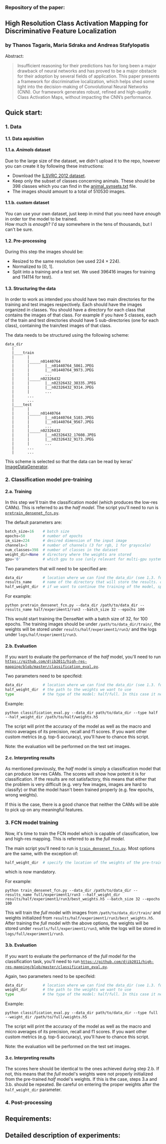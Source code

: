 ### Repository of the paper:

## High Resolution Class Activation Mapping for Discriminative Feature Localization
### by Thanos Tagaris, Maria Sdraka and Andreas Stafylopatis

Abstract:
> Insufficient reasoning for their predictions has for long been a major drawback of neural networks 
and has proved to be a major obstacle for their adoption by several fields of application. This paper 
presents a framework for discriminative localization, which helps shed some light into the decision-making 
of Convolutional Neural Networks (CNN). Our framework generates robust, refined and high-quality Class 
Activation Maps, without impacting the CNN’s performance.

## Quick start:

### 1. Data
#### 1.1. Data aquisition
#### 1.1.a. *Animals* dataset
Due to the large size of the dataset, we didn't upload it to the repo, however you can create it by following these instructions:
- Download the [ILSVRC 2012 dataset](http://image-net.org/challenges/LSVRC/2012/). 
- Keep only the subset of classes concerning animals. These should be 398 classes which you can find in the 
[animal_synsets.txt](https://github.com/djib2011/high-res-mapping/blob/master/animal_synsets.txt) file.
- The images should amount to a total of 510530 images.
#### 1.1.b. custom dataset
You can use your own dataset, just keep in mind that you need have *enough* in order tor the model to be trained.  
How much is *enough*? I'd say somewhere in the tens of thousands, but I can't be sure.

#### 1.2. Pre-processing
During this step the images should be:
- Resized to the same resolution (we used 224 × 224).
- Normalized to [0, 1].
- Split into a training and a test set. We used 396416 images for training and 114114 for test). 

#### 1.3. Structuring the data
In order to work as intended you should have two main directories for the training and test images respectively. 
Each should have the images organized in classes. You should have a directory for each class that contains the images of that class.
For example if you have 5 classes, each of the train and test directories should have 5 sub-directories (one for each class),
containing the train/test images of that class. 

The data needs to be structured using the following scheme:
```
data_dir
   |  
   |____train  
   |      |  
   |      |_____n01440764  
   |      |       |__n01440764_5861.JPEG    
   |      |       |__n01440764_9973.JPEG  
   |      |       ...  
   |      |_____n02326432  
   |      |       |__n02326432_38335.JPEG  
   |      |       |__n02326432_9314.JPEG  
   |      |       ...  
   |      ...  
   |      ...  
   |____test  
   |      |  
   |      |_____n01440764  
   |      |       |__n01440764_5103.JPEG     
   |      |       |__n01440764_9567.JPEG  
   |      |       ...  
   |      |_____n02326432  
   |      |       |__n02326432_17608.JPEG  
   |      |       |__n02326432_9173.JPEG  
   |      |       ...  
   |      ...  
   |      ...  
```

This scheme is selected so that the data can be read by keras' [ImageDataGenerator](https://keras.io/preprocessing/image/).

### 2. Classification model pre-training

#### 2.a. Training 

In this step we'll train the classification model (which produces the low-res CAMs). This is referred to as the *half model*.
The script you'll need to run is [`pretrain_densenet_fcn.py`](https://github.com/djib2011/high-res-mapping/blob/master/pretrain_densenet_fcn.py).

The default parameters are:
```python
batch_size=16    # batch size
epochs=50        # number of epochs
im_size=224      # desired dimension of the input image 
channels=3       # number of channels (3 for rgb, 1 for grayscale)
num_classes=398  # number of classes in the dataset
weight_dir=None  # directory where the weights are stored
gpu='0'          # which gpu to use (unly relevant for multi-gpu systems)
```

Two parameters that will need to be specified are:

```python
data_dir         # location where we can find the data_dir (see 1.3. for what the data_dir should look like)
results_name     # name of the directory that will store the results. can include subdirs (which will be created if they don't exist)
half_weight_dir  # if we want to continue the training of the model, specify the location of the weights
```

For example:
```
python pretrain_densenet_fcn.py --data_dir /path/to/data_dir --results_name half/experiment1/run3 --batch_size 32 --epochs 100
```
This would start training the DenseNet with a batch size of 32, for 100 epochs. The training images should be under `/path/to/data_dir/train/`, the weights will be stored under `results/half/experiment1/run3/` and the logs under `logs/half/experiment1/run3`.

#### 2.b. Evaluation 

If you want to evaluate the performance of the *half* model, you'll need to run [`https://github.com/djib2011/high-res-mapping/blob/master/classification_eval.py`](https://github.com/djib2011/high-res-mapping/blob/master/classification_eval.py).

Two parameters need to be specifeid:
```python
data_dir         # location where we can find the data_dir (see 1.3. for what the data_dir should look like)
half_weight_dir  # the path to the weights we want to use
type             # the type of the model: half/full. In this case it needs to be set to half
```

Example:
```
python classification_eval.py --data_dir path/to/data_dir --type half --half_weight_dir /path/to/half/weights.h5
```

The script will print the accuracy of the model as well as the macro and micro averages of its precision, recall and f1 scores. If you want other custom metrics (e.g. top-5 accuracy), you'll have to chance this script.

Note: the evaluation will be performed on the test set images.  

#### 2.c. Interpreting results

As mentioned previously, the *half* model is simply a classification model that can produce low-res CAMs. The scores will show how potent it is for classification. If the results are not satisfactory, this means that either that the problem is very difficult (e.g. very few images, images are hard to classify) or that the model hasn't been trained properly (e.g. few epochs, wrong weights).

If this is the case, there is a good chance that neither the CAMs will be able to pick up on any meaningful features.

### 3. FCN model training

Now, it's time to train the FCN model which is capable of classification, low and high-res mapping. This is referred to as the *full model*.

The main script you'll need to run is [`train_densenet_fcn.py`](https://github.com/djib2011/high-res-mapping/blob/master/train_densenet_fcn.py). Most options are the same, with the exception of:

```python
half_weight_dir  # specify the location of the weights of the pre-trained *half* model. 
```

which is now mandatory.

For example:
```
python train_densenet_fcn.py --data_dir /path/to/data_dir --results_name full/experiment1/run3 --half_weight_dir results/half/experiment1/run3/best_weights.h5 --batch_size 32 --epochs 100
```

This will train the *full* model with images from `/path/to/data_dir/train/` and weights initialized from `results/half/experiment1/run3/best_weights.h5`. After training the *full* model with the above options, the weights will be stored under `resutls/full/experiment1/run3`, while the logs will be stored in `logs/full/experiment1/run3`.


#### 3.b. Evaluation 

If you want to evaluate the performance of the *full* model for the classification task, you'll need to run [`https://github.com/djib2011/high-res-mapping/blob/master/classification_eval.py`](https://github.com/djib2011/high-res-mapping/blob/master/classification_eval.py).

Again, two parameters need to be specifeid:

```python
data_dir         # location where we can find the data_dir (see 1.3. for what the data_dir should look like)
weight_dir       # the path to the weights we want to use
type             # the type of the model: half/full. In this case it needs to be set to full
```

Example:
```
python classification_eval.py --data_dir path/to/data_dir --type full --weight_dir /path/to/full/weights.h5
```

The script will print the accuracy of the model as well as the macro and micro averages of its precision, recall and f1 scores. If you want other custom metrics (e.g. top-5 accuracy), you'll have to chance this script.

Note: the evaluation will be performed on the test set images.  

#### 3.c. Interpreting results

The scores here should be identical to the ones achieved during step 2.b. If not, this means that the *full* model's weights were not properly initialized from the pre-trained *half* model's weights. If this is the case, steps 3.a and 3.b. should be repeated. Be careful on entering the proper weights after the `half_weight_dir` parameter.

### 4. Post-processing



## Requirements:



## Detailed description of experiments:
